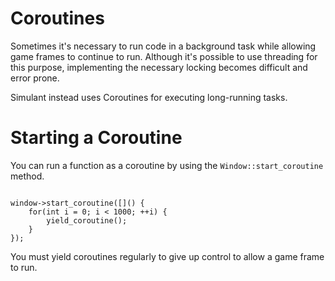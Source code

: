 # Coroutines

Sometimes it's necessary to run code in a background task while allowing game frames to continue to run. Although it's possible to use threading for this purpose, implementing the necessary locking becomes difficult and error prone.

Simulant instead uses Coroutines for executing long-running tasks.

# Starting a Coroutine

You can run a function as a coroutine by using the `Window::start_coroutine` method.

```

window->start_coroutine([]() { 
    for(int i = 0; i < 1000; ++i) {
    	yield_coroutine();
    }
});

```

You must yield coroutines regularly to give up control to allow a game frame to run.
